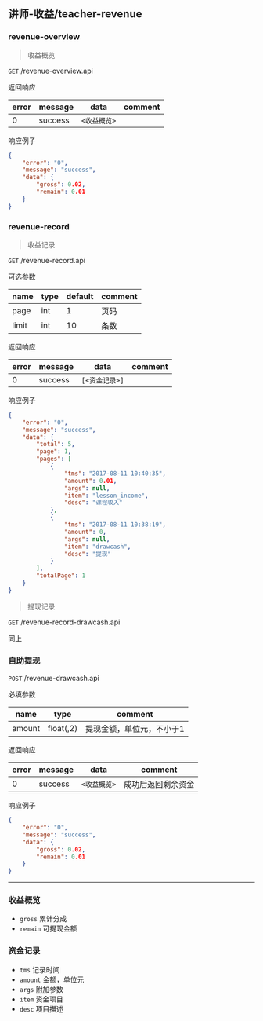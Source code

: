 ## 讲师-收益/teacher-revenue

### revenue-overview

> 收益概览

`GET` /revenue-overview.api

返回响应

| error | message | data | comment |
| ---- | ------- | ---- | ------- |
| 0 | success | `<收益概览>` | |

响应例子
```json
{
    "error": "0",
    "message": "success",
    "data": {
        "gross": 0.02,
        "remain": 0.01
    }
}
```

### revenue-record

> 收益记录

`GET` /revenue-record.api

可选参数

| name | type | default | comment |
| ---- | ---- | ------- | ------- |
| page | int | 1 | 页码 |
| limit | int | 10 | 条数 |

返回响应

| error | message | data | comment |
| ---- | ------- | ---- | ------- |
| 0 | success | `[<资金记录>]` | |

响应例子
```json
{
    "error": "0",
    "message": "success",
    "data": {
        "total": 5,
        "page": 1,
        "pages": [
            {
                "tms": "2017-08-11 10:40:35",
                "amount": 0.01,
                "args": null,
                "item": "lesson_income",
                "desc": "课程收入"
            },
            {
                "tms": "2017-08-11 10:38:19",
                "amount": 0,
                "args": null,
                "item": "drawcash",
                "desc": "提现"
            }
        ],
        "totalPage": 1
    }
}
```

> 提现记录

`GET` /revenue-record-drawcash.api

同上

### 自助提现

`POST` /revenue-drawcash.api

必填参数

| name | type | comment |
| ---- | ---- | ------- |
| amount | float(,2) | 提现金额，单位元，不小于1 |

返回响应

| error | message | data | comment |
| ---- | ------- | ---- | ------- |
| 0 | success | `<收益概览>` | 成功后返回剩余资金 |

响应例子
```json
{
    "error": "0",
    "message": "success",
    "data": {
        "gross": 0.02,
        "remain": 0.01
    }
}
```

----

### 收益概览

- `gross` 累计分成
- `remain` 可提现金额

### 资金记录

- `tms` 记录时间
- `amount` 金额，单位元
- `args` 附加参数
- `item` 资金项目
- `desc` 项目描述